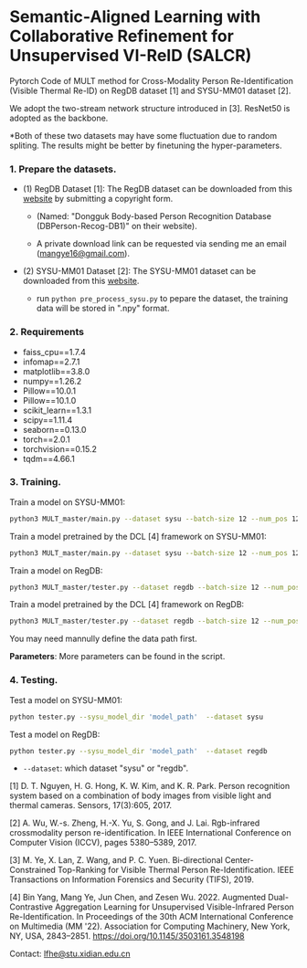 # Semantic-Aligned Learning with Collaborative Refinement for Unsupervised VI-ReID (SALCR)
Pytorch Code of MULT method for Cross-Modality Person Re-Identification (Visible Thermal Re-ID) on RegDB dataset [1] and SYSU-MM01 dataset [2]. 

We adopt the two-stream network structure introduced in [3]. ResNet50 is adopted as the backbone.

*Both of these two datasets may have some fluctuation due to random spliting. The results might be better by finetuning the hyper-parameters. 

### 1. Prepare the datasets.

- (1) RegDB Dataset [1]: The RegDB dataset can be downloaded from this [website](http://dm.dongguk.edu/link.html) by submitting a copyright form.

    - (Named: "Dongguk Body-based Person Recognition Database (DBPerson-Recog-DB1)" on their website). 

    - A private download link can be requested via sending me an email (mangye16@gmail.com). 
  
- (2) SYSU-MM01 Dataset [2]: The SYSU-MM01 dataset can be downloaded from this [website](http://isee.sysu.edu.cn/project/RGBIRReID.htm).

   - run `python pre_process_sysu.py` to pepare the dataset, the training data will be stored in ".npy" format.

### 2. Requirements
+ faiss_cpu==1.7.4
+ infomap==2.7.1
+ matplotlib==3.8.0
+ numpy==1.26.2
+ Pillow==10.0.1
+ Pillow==10.1.0
+ scikit_learn==1.3.1
+ scipy==1.11.4
+ seaborn==0.13.0
+ torch==2.0.1
+ torchvision==0.15.2
+ tqdm==4.66.1

### 3. Training.
  Train a model on SYSU-MM01:
  ```bash
python3 MULT_master/main.py --dataset sysu --batch-size 12 --num_pos 12 --eps 0.6 --pretrained False
```
  Train a model pretrained by the DCL [4] framework on SYSU-MM01:
  ```bash
python3 MULT_master/main.py --dataset sysu --batch-size 12 --num_pos 12 --eps 0.6 --pretrained True
```

Train a model on RegDB:
  ```bash
python3 MULT_master/tester.py --dataset regdb --batch-size 12 --num_pos 12 --eps 0.3 --pretrained False
```
Train a model pretrained by the DCL [4] framework on RegDB:
  ```bash
python3 MULT_master/tester.py --dataset regdb --batch-size 12 --num_pos 12 --eps 0.3 --pretrained True
```

You may need mannully define the data path first.

**Parameters**: More parameters can be found in the script.

### 4. Testing.

Test a model on SYSU-MM01: 
  ```bash
python tester.py --sysu_model_dir 'model_path'  --dataset sysu
```

Test a model on RegDB: 
  ```bash
python tester.py --sysu_model_dir 'model_path'  --dataset regdb
```

  - `--dataset`: which dataset "sysu" or "regdb".

[1] D. T. Nguyen, H. G. Hong, K. W. Kim, and K. R. Park. Person recognition system based on a combination of body images from visible light and thermal cameras. Sensors, 17(3):605, 2017.

[2] A. Wu, W.-s. Zheng, H.-X. Yu, S. Gong, and J. Lai. Rgb-infrared crossmodality person re-identification. In IEEE International Conference on Computer Vision (ICCV), pages 5380–5389, 2017.

[3] M. Ye, X. Lan, Z. Wang, and P. C. Yuen. Bi-directional Center-Constrained Top-Ranking for Visible Thermal Person Re-Identification. IEEE Transactions on Information Forensics and Security (TIFS), 2019.

[4] Bin Yang, Mang Ye, Jun Chen, and Zesen Wu. 2022. Augmented Dual-Contrastive Aggregation Learning for Unsupervised Visible-Infrared Person Re-Identification. In Proceedings of the 30th ACM International Conference on Multimedia (MM '22). Association for Computing Machinery, New York, NY, USA, 2843–2851. https://doi.org/10.1145/3503161.3548198

Contact: lfhe@stu.xidian.edu.cn
